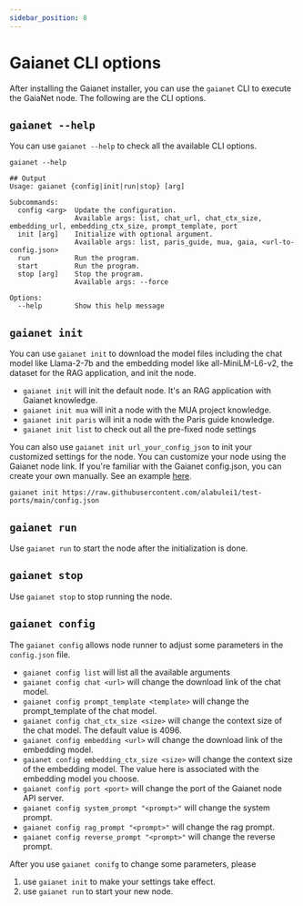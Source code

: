 ```yaml
---
sidebar_position: 8
---
```


# Gaianet CLI options

After installing the Gaianet installer, you can use the `gaianet` CLI to execute the GaiaNet node. The following are the CLI options.

## `gaianet --help`

You can use `gaianet --help` to check all the available CLI options.

```
gaianet --help

## Output
Usage: gaianet {config|init|run|stop} [arg]

Subcommands:
  config <arg>  Update the configuration.
                Available args: list, chat_url, chat_ctx_size, embedding_url, embedding_ctx_size, prompt_template, port
  init [arg]    Initialize with optional argument.
                Available args: list, paris_guide, mua, gaia, <url-to-config.json>
  run           Run the program.
  start         Run the program.
  stop [arg]    Stop the program.
                Available args: --force

Options:
  --help        Show this help message
```

## `gaianet init`

You can use `gaianet init` to download the model files including the chat model like Llama-2-7b and the embedding model like all-MiniLM-L6-v2, the dataset for the RAG application, and init the node.

* `gaianet init` will init the default node. It's an RAG application with Gaianet knowledge.
* `gaianet init mua` will init a node with the MUA project knowledge.
* `gaianet init paris` will init a node with the Paris guide knowledge.
* `gaianet init list` to check out all the pre-fixed node settings

You can also use `gaianet init url_your_config_json` to init your customized settings for the node. You can customize your node using the Gaianet node link. If you're familiar with the Gaianet config.json, you can create your own manually. See an example [here](https://github.com/GaiaNet-AI/gaianet-node/blob/main/config.json).

```
gaianet init https://raw.githubusercontent.com/alabulei1/test-ports/main/config.json
```

## `gaianet run`

Use `gaianet run` to start the node after the initialization is done.

## `gaianet stop`

Use `gaianet stop` to stop running the node.

## `gaianet config`

The `gaianet config` allows node runner to adjust some parameters in the `config.json` file.

* `gaianet config list` will list all the available arguments
* `gaianet config chat <url>` will change the download link of the chat model.
* `gaianet config prompt_template <template>` will change the prompt_template of the chat model.
* `gaianet config chat_ctx_size <size>` will change the context size of the chat model. The default value is 4096.
* `gaianet config embedding <url>` will change the download link of the embedding model.
* `gaianet config embedding_ctx_size <size>` will change the context size of the embedding model. The value here is associated with the embedding model you choose.
* `gaianet config port <port>` will change the port of the Gaianet node API server.
* `gaianet config system_prompt "<prompt>"` will change the system prompt.
* `gaianet config rag_prompt "<prompt>"` will change the rag prompt.
* `gaianet config reverse_prompt "<prompt>"` will change the reverse prompt.

After you use `gaianet conifg` to change some  parameters, please

1. use `gaianet init` to make your settings take effect.
2. use `gaianet run` to start your new node.

